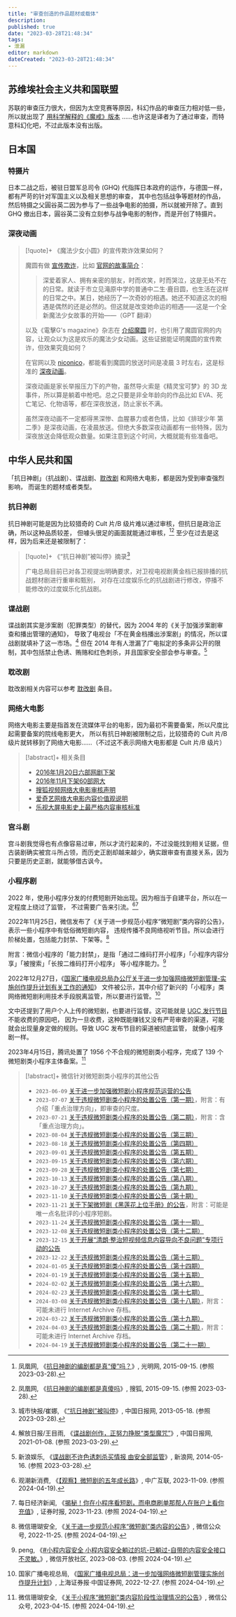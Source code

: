 ```yaml
---
title: "审查创造的作品题材或载体"
description:
published: true
date: "2023-03-28T21:48:34"
tags:
- 泄漏
editor: markdown
dateCreated: "2023-03-28T21:48:34"
---
```


## 苏维埃社会主义共和国联盟

苏联的审查压力很大，但因为太空竞赛等原因，科幻作品的审查压力相对低一些，所以就出现了 [用科学解释的《魔戒》版本](https://ru.wikipedia.org/wiki/Властелин_колец#Переводы_и_пересказы_на_русский_язык)
……也许这是译者为了通过审查，而特意科幻化吧，不过此版本没有出版。

## 日本国

### 特摄片

日本二战之后，被驻日盟军总司令 (GHQ) 代指挥日本政府的运作，与德国一样，都有严苛的针对军国主义以及相关思想的审查，
其中也包括战争等题材的作品，然后特摄之父圓谷英二因为参与了一些战争电影的拍摄，所以就被开除了。直到 GHQ 撤出日本，圓谷英二没有立刻参与战争电影的制作，而是开创了特摄片。

### 深夜动画

> [!quote]+ 《魔法少女小圆》的宣传欺诈效果如何？
>
> 魔圆有做 [宣传欺诈](https://t.me/gledos_microblogging/206)，比如 [官网的故事简介](https://web.archive.org/web/20101214054746/http://www.madoka-magica.com/story)：
>
> > 深爱着家人、拥有亲密的朋友，时而欢笑，时而哭泣，这是无处不在的日常。就读于市立见滝原中学的普通中二生·鹿目圆，也生活在这样的日常之中。某日，她经历了一次奇妙的相遇。她还不知道这次的相遇是偶然的还是必然的。但这就是改变她命运的相遇——这是一个全新魔法少女故事的开始——（GPT 翻译）
>
> 以及《電擊G's magazine》杂志在 [介绍魔圆](https://web.archive.org/web/20221102063717/https://news.gamme.com.tw/1751123) 时，也引用了魔圆官网的内容，让观众以为这是欢乐的魔法少女动画。这些证据能证明魔圆的宣传欺诈，但效果究竟如何？
>
> 在官网以及 [niconico](https://web.archive.org/web/20200801060923/https://www.nicovideo.jp/watch/1294825091)，都能看到魔圆的放送时间是凌晨 3 时左右，这是标准的 [深夜动画](https://zh.wikipedia.org/wiki/深夜動畫)。
>
> 深夜动画是家长举报压力下的产物，虽然导火索是《精灵宝可梦》的 3D 龙事件，所以算是躺着中枪吧。总之只要是非全年龄向的作品比如 EVA、死亡笔记、化物语等，都在深夜放送，防止家长不满。
>
> 虽然深夜动画不一定都得黑深惨、血腥暴力或者色情，比如《排球少年 第二季》是深夜动画，在凌晨放送。但绝大多数深夜动画都有一些特殊，因为深夜放送会降低观众数量。如果注意到这个时间，大概就能有些准备吧。

## 中华人民共和国

「抗日神剧」（抗战剧）、谍战剧、[耽改剧](/video/耽改剧.md) 和网络大电影，都是因为受到审查强烈影响，
而诞生的题材或者类型。

### 抗日神剧

抗日神剧可能是因为比较猎奇的 Cult 片/B 级片难以通过审核，但抗日是政治正确，所以这种品质较差，
但噱头很足的画面就能通过审核，[^47711][^78003] 至少在过去是这样，因为后来还是被限制了：

[^47711]: 凤凰网, 《[抗日神剧的编剧都是真“傻”吗？](https://web.archive.org/web/20151004054213/http://legal.gmw.cn/2015-09/15/content_17047711.htm)》, 光明网, 2015-09-15. (参照 2023-03-28).

[^78003]: 凤凰网, 《[抗日神剧的编剧都是真傻吗](https://www.sohu.com/a/www.sohu.com/a/31911278_120078003)》, 搜狐, 2015-09-15. (参照 2023-03-28).

> [!quote]+ 《“抗日神剧”被叫停》摘录[^69123]
>
> 广电总局目前已对各卫视提出明确要求，对卫视电视剧黄金档已报排播的抗战题材剧进行重审和甄别，
> 对存在过度娱乐化的抗战剧进行修改，停播不能修改的过度娱乐化抗战剧。

[^69123]: 城市快报/崔娜, 《[“抗日神剧”被叫停](https://web.archive.org/web/20160316003423/http://www.chinadaily.com.cn/hqpl/zggc/2013-05-18/content_9069123.html)》, 中国日报网, 2013-05-18. (参照 2023-03-28).

### 谍战剧

谍战剧其实是涉案剧（犯罪类型）的替代，因为 2004 年的《关于加强涉案剧审查和播出管理的通知》，
导致了电视台「不在黄金档播出涉案剧」的情况，所以谍战剧就填补了这一市场。[^39e4b]
但在 2014 年有人泄漏了广电拟定的多条非公开的限制，其中包括禁止色诱、贿赂和红色刺杀，并且国家安全部会参与审查。[^42879]

[^39e4b]: 解放日报/王目雨, 《[谍战剧创作，正努力挣脱“类型魔咒”](https://web.archive.org/web/20210119013645/http://fashion.chinadaily.com.cn/a/202101/08/WS5ff8382ba3101e7ce9739e4b.html)》, 中国日报网, 2021-01-08. (参照 2023-03-29).

[^42879]: 新浪娱乐, 《[谍战剧不许色诱刺杀买情报 由安全部监管](https://web.archive.org/web/20150116182913/http://ent.sina.com.cn/v/m/2014-05-16/12044142879.shtml)》, 新浪网, 2014-05-16. (参照 2023-03-28).

### 耽改剧

耽改剧相关内容可以参考 [耽改剧](/video/耽改剧.md) 条目。

### 网络大电影

网络大电影主要是指首发在流媒体平台的电影，因为最初不需要备案，所以尺度比起需要备案的院线电影更大，
所以有抗日神剧被限制之后，比较猎奇的 Cult 片/B 级片就转移到了网络大电影……（不过这不表示网络大电影都是 Cult 片/B 级片）

> [!abstract]+ 相关条目
>
> +   [2016年1月20日六部网剧下架](/blocklist/2016年1月20日六部网剧下架.md)
> +   [2016年11月下架60部网大](/blocklist/2016年11月下架60部网大.md)
> +   [搜狐视频网络大电影审核声明](/rule/网站规范/搜狐视频网络大电影审核声明.md)
> +   [爱奇艺网络大电影内容价值观说明](/rule/网站规范/爱奇艺网络大电影内容价值观说明.md)
> +   [乐视大屏电影史上最严格内容审核标准](/rule/网站规范/乐视大屏电影史上最严格内容审核标准.md)

### 宫斗剧

宫斗剧我觉得也有点像容易过审，所以才流行起来的，不过没能找到相关证据，但古装剧确实被宫斗所占领，而历史正剧却越来越少，确实跟审查有直接关系，因为只要是历史正剧，就能够借古讽今。

### 小程序剧

2022 年，使用小程序分发的付费短剧开始出现。因为相当于自建平台，所以在一定程度上绕过了监管，
不过需要广告来引流。[^16477][^44923]

[^16477]: 观潮新消费, 《[【观察】微短剧的五年成长路](https://web.archive.org/web/20240419080722/https://www.tvoao.com/a/216477.aspx)》, 中广互联, 2023-11-09. (参照 2024-04-19).

[^44923]: 每日经济新闻, 《[揭秘！你在小程序看短剧，而电商刷单那帮人在账户上看你充值](https://web.archive.org/web/20231123094205/http://www.stcn.com/article/detail/1044923.html)》, 证券时报, 2023-11-23. (参照 2024-04-19).

2022年11月25日，微信发布了《关于进一步规范小程序“微短剧”类内容的公告》，表示一些小程序中有低俗微短剧内容，
违规传播不良网络视听节目。所以会进行阶梯处置，包括能力封禁、下架等。[^1PIOg]

[^1PIOg]: 微信珊瑚安全, 《[关于进一步规范小程序“微短剧”类内容的公告](https://web.archive.org/web/20240419082249/https://mp.weixin.qq.com/s/JQXN2Ebwu3FmkSKVc1PIOg)》, 微信公众号, 2022-11-25. (参照 2024-04-19).

附言：微信小程序的「能力封禁」，是指「通过二维码打开小程序」「小程序内容分享」「被搜索」「长按二维码打开小程序」
等小程序能力。[^66013]

[^66013]: peng, 《[#小程内容安全 小程内容安全躺过的坑-已躺过-自带的内容安全接口不灵敏。](https://web.archive.org/web/20240419083006/https://developers.weixin.qq.com/community/develop/article/doc/0006283ce18ee0b10520fc90266013)》, 微信开放社区, 2023-08-03. (参照 2024-04-19).

2022年12月27日，《[国家广播电视总局办公厅关于进一步加强网络微短剧管理-实施创作提升计划有关工作的通知](/rule/国家广播电视总局/办公厅/国家广播电视总局办公厅关于进一步加强网络微短剧管理-实施创作提升计划有关工作的通知.md)》
文件被公示，其中介绍了新兴的「小程序」类网络微短剧利用技术手段脱离监管，所以要进行监管。[^98250]

[^98250]: 国家广播电视总局, 《[国家广播电视总局：进一步加强网络微短剧管理实施创作提升计划](https://web.archive.org/web/20221227175111/https://news.cnstock.com/news,bwkx-202212-4998250.htm)》, 上海证券报·中国证券网, 2022-12-27. (参照 2024-04-19).

文中还提到了用户个人上传的微短剧，也要进行监督。这可能就是 [UGC 发行节目](/unclear/UGC_发行节目.md) 不能收费的原因吧，
因为一旦收费，这种既能赚钱又没有严苛审查的渠道，可能就会出现量身定做的规则。导致 UGC 发布节目的渠道被彻底监管，
就像小程序剧一样。

2023年4月15日，腾讯处置了 1956 个不合规的微短剧类小程序，完成了 139 个微短剧类小程序主体备案。[^mSP9g]

[^mSP9g]: 微信珊瑚安全, 《[关于小程序“微短剧”类内容阶段性治理情况的公告](https://web.archive.org/web/20240419083346/https://mp.weixin.qq.com/s/LQ6R1A7bsvaCSsyu4mSP9g)》, 微信公众号, 2023-04-15. (参照 2024-04-19).

> [!abstract]+ 微信针对微短剧类小程序的其他公告
>
> +   `2023-06-09` [关于进一步加强微短剧小程序规范运营的公告](https://web.archive.org/web/20240419093852/https://mp.weixin.qq.com/s/TuvJPvjCvOu7drwGnKxAAQ)
> +   `2023-07-07` [关于违规微短剧类小程序的处置公告（第一期）](https://web.archive.org/web/20240419093715/https://mp.weixin.qq.com/s/IS_VFDD_4qtgSxbQSd_P8Q)，附言：有介绍「重点治理方向」，即审查的尺度。
> +   `2023-07-21` [关于违规微短剧类小程序的处置公告（第二期）](https://web.archive.org/web/20240419093936/https://mp.weixin.qq.com/s/6kgZKWSAcWbbzOsJ_Wi3XA)，附言：含「重点治理方向」。
> +   `2023-08-04` [关于违规微短剧类小程序的处置公告（第三期）](https://web.archive.org/web/20240419094040/https://mp.weixin.qq.com/s/qJfWTKn2t9OtYK3WlcUoHw)
> +   `2023-08-18` [关于违规微短剧类小程序的处置公告（第四期）](https://web.archive.org/web/20240419094359/https://mp.weixin.qq.com/s/tBwb69cK6Dh-Pdttki47_A)
> +   `2023-09-01` [关于违规微短剧类小程序的处置公告（第五期）](https://web.archive.org/web/20240419094410/https://mp.weixin.qq.com/s/hG2_FPT3s8rRRkioEvRqTA)
> +   `2023-09-15` [关于违规微短剧类小程序的处置公告（第六期）](https://web.archive.org/web/20240419094528/https://mp.weixin.qq.com/s/sfJEvhMdRcsFLTVyNPfyLw)
> +   `2023-09-28` [关于违规微短剧类小程序的处置公告（第七期）](https://web.archive.org/web/20240419094414/https://mp.weixin.qq.com/s/dk--9G4xjy-3R-T9MOUumA)
> +   `2023-10-13` [关于违规微短剧类小程序的处置公告（第八期）](https://web.archive.org/web/20240419094748/https://mp.weixin.qq.com/s/DoItveHSwZ4l6S0cBGnrJg)
> +   `2023-10-27` [关于违规微短剧类小程序的处置公告（第九期）](https://web.archive.org/web/20240419094835/https://mp.weixin.qq.com/s/U84MvHi8vfis19WcSUrJGQ)
> +   `2023-11-10` [关于违规微短剧类小程序的处置公告（第十期）](https://web.archive.org/web/20240419095003/https://mp.weixin.qq.com/s/yjWuzu0Stwl9qXHqzp4QQw)
> +   `2023-11-21` [关于下架微短剧《黑莲花上位手册》的公告](https://web.archive.org/web/20240419100458/https://mp.weixin.qq.com/s/1hJDpHHW-U04J9nqzg2oxw)，附言：可能是唯一点名批评的小程序短剧。
> +   `2023-11-24` [关于违规微短剧类小程序的处置公告（第十一期）](https://web.archive.org/web/20240419100537/https://mp.weixin.qq.com/s/rT93E_QcPM44u24VBFeTJw)
> +   `2023-12-08` [关于违规微短剧类小程序的处置公告（第十二期）](https://web.archive.org/web/20240419100432/https://mp.weixin.qq.com/s/DTZIChW-quJoX8qf7PXxig)
> +   `2023-12-15` [关于开展“清朗·整治短视频信息内容导向不良问题”专项行动的公告](https://web.archive.org/web/20240419100533/https://mp.weixin.qq.com/s/DmTTQAeD98Q2lvVuCmzjvA)
> +   `2023-12-22` [关于违规微短剧类小程序的处置公告（第十三期）](https://web.archive.org/web/20240419100751/https://mp.weixin.qq.com/s/o9-EfaADiFxABlZO76jOaQ)
> +   `2024-01-05` [关于违规微短剧类小程序的处置公告（第十四期）](https://web.archive.org/web/20240419103904/https://mp.weixin.qq.com/s/DSdBcoZVKpWzAeNV_Z47mg)
> +   `2024-01-19` [关于违规微短剧类小程序的处置公告（第十五期）](https://web.archive.org/web/20240419150115/https://mp.weixin.qq.com/s/yu7as9a6wDmP5QiaRRf8Fg)
> +   `2024-02-02` [关于违规微短剧类小程序的处置公告（第十六期）](https://web.archive.org/web/20240419150119/https://mp.weixin.qq.com/s/yz2jeOhjVbAcaZQFZDOpUw)
> +   `2024-02-23` [关于违规微短剧类小程序的处置公告（第十七期）](https://web.archive.org/web/20240419150123/https://mp.weixin.qq.com/s/_VgFrh2t6BPX05Fn4HLxNg)
> +   `2024-03-08` [关于违规微短剧类小程序的处置公告（第十八期）](https://mp.weixin.qq.com/s/N1zqrADkCPHHVAntUD4pOw)，附言：可能未进行 Internet Archive 存档。
> +   `2024-03-22` [关于违规微短剧类小程序的处置公告（第十九期）](https://web.archive.org/web/20240419150516/https://mp.weixin.qq.com/s/RnDHwnhKDn30WyT5mSoK7A)
> +   `2024-04-03` [关于违规微短剧类小程序的处置公告（第二十期）](https://mp.weixin.qq.com/s/E-J_xWzjamTCaVjWuBsyIw)，附言：可能未进行 Internet Archive 存档。
> +   `2024-04-19` [关于违规微短剧类小程序的处置公告（第二十一期）](https://web.archive.org/web/20240419151044/https://mp.weixin.qq.com/s/uatbCku2sVhBvBDsp11CEQ)
